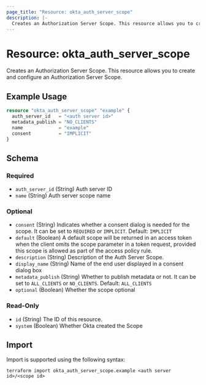 ```yaml
---
page_title: "Resource: okta_auth_server_scope"
description: |-
  Creates an Authorization Server Scope. This resource allows you to create and configure an Authorization Server Scope.
---
```


# Resource: okta_auth_server_scope

Creates an Authorization Server Scope. This resource allows you to create and configure an Authorization Server Scope.

## Example Usage

```terraform
resource "okta_auth_server_scope" "example" {
  auth_server_id   = "<auth server id>"
  metadata_publish = "NO_CLIENTS"
  name             = "example"
  consent          = "IMPLICIT"
}
```

<!-- schema generated by tfplugindocs -->
## Schema

### Required

- `auth_server_id` (String) Auth server ID
- `name` (String) Auth server scope name

### Optional

- `consent` (String) Indicates whether a consent dialog is needed for the scope. It can be set to `REQUIRED` or `IMPLICIT`. Default: `IMPLICIT`
- `default` (Boolean) A default scope will be returned in an access token when the client omits the scope parameter in a token request, provided this scope is allowed as part of the access policy rule.
- `description` (String) Description of the Auth Server Scope.
- `display_name` (String) Name of the end user displayed in a consent dialog box
- `metadata_publish` (String) Whether to publish metadata or not. It can be set to `ALL_CLIENTS` or `NO_CLIENTS`. Default: `ALL_CLIENTS`
- `optional` (Boolean) Whether the scope optional

### Read-Only

- `id` (String) The ID of this resource.
- `system` (Boolean) Whether Okta created the Scope

## Import

Import is supported using the following syntax:

```shell
terraform import okta_auth_server_scope.example <auth server id>/<scope id>
```
